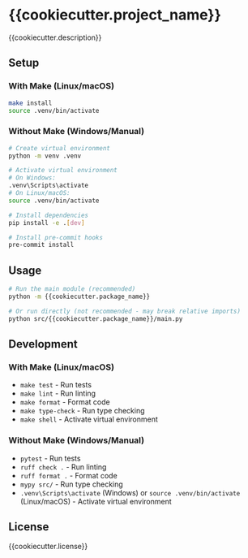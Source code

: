 # {{cookiecutter.project_name}}

{{cookiecutter.description}}

## Setup

### With Make (Linux/macOS)
```bash
make install
source .venv/bin/activate
```

### Without Make (Windows/Manual)
```bash
# Create virtual environment
python -m venv .venv

# Activate virtual environment
# On Windows:
.venv\Scripts\activate
# On Linux/macOS:
source .venv/bin/activate

# Install dependencies
pip install -e .[dev]

# Install pre-commit hooks
pre-commit install
```

## Usage

```bash
# Run the main module (recommended)
python -m {{cookiecutter.package_name}}

# Or run directly (not recommended - may break relative imports)
python src/{{cookiecutter.package_name}}/main.py
```

## Development

### With Make (Linux/macOS)
- `make test` - Run tests
- `make lint` - Run linting
- `make format` - Format code
- `make type-check` - Run type checking
- `make shell` - Activate virtual environment

### Without Make (Windows/Manual)
- `pytest` - Run tests
- `ruff check .` - Run linting
- `ruff format .` - Format code
- `mypy src/` - Run type checking
- `.venv\Scripts\activate` (Windows) or `source .venv/bin/activate` (Linux/macOS) - Activate virtual environment

## License

{{cookiecutter.license}}
